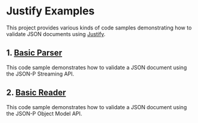 # Justify Examples

This project provides various kinds of code samples demonstrating how to validate JSON documents using [Justify].

## 1. [Basic Parser](justify-examples-basicparser/)

This code sample demonstrates how to validate a JSON document using the JSON-P Streaming API.

## 2. [Basic Reader](justify-examples-basicreader/)

This code sample demonstrates how to validate a JSON document using the JSON-P Object Model API.

[Justify]: https://github.com/leadpony/justify

